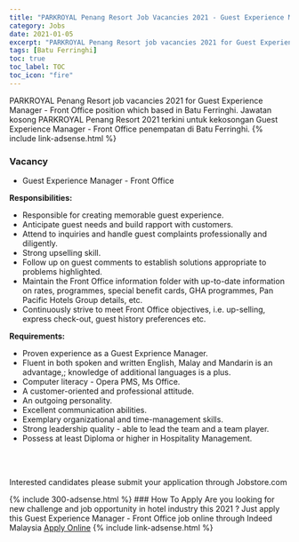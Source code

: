 ```yaml
---
title: "PARKROYAL Penang Resort Job Vacancies 2021 - Guest Experience Manager - Front Office" 
category: Jobs 
date: 2021-01-05 
excerpt: "PARKROYAL Penang Resort job vacancies 2021 for Guest Experience Manager - Front Office position which based in Batu Ferringhi. Jawatan kosong PARKROYAL Penang Resort 2021 terkini untuk kekosongan Guest Experience Manager - Front Office penempatan di Batu Ferringhi" 
tags: [Batu Ferringhi] 
toc: true 
toc_label: TOC 
toc_icon: "fire" 
--- 
```


PARKROYAL Penang Resort job vacancies 2021 for Guest Experience Manager - Front Office position which based in Batu Ferringhi. Jawatan kosong PARKROYAL Penang Resort 2021 terkini untuk kekosongan Guest Experience Manager - Front Office penempatan di Batu Ferringhi. 
{% include link-adsense.html %} 
### Vacancy 
- Guest Experience Manager - Front Office 
<div><div><p><b>Responsibilities:</b></p>
<ul><li>
 Responsible for creating memorable guest experience.</li>
<li>Anticipate guest needs and build rapport with customers.</li>
<li>Attend to inquiries and handle guest complaints professionally and diligently.</li>
<li>Strong upselling skill.</li>
<li>Follow up on guest comments to establish solutions appropriate to problems highlighted.</li>
<li>Maintain the Front Office information folder with up-to-date information on rates, programmes, special benefit cards, GHA programmes, Pan Pacific Hotels Group details, etc.</li>
<li>Continuously strive to meet Front Office objectives, i.e. up-selling, express check-out, guest history preferences etc.<br>
</li></ul>
<p>
</p><p><b>Requirements:
</b></p><ul><li>Proven experience as a Guest Exprience Manager.</li>
<li>Fluent in both spoken and written English, Malay and Mandarin is an advantage,; knowledge of additional languages is a plus.</li>
<li>Computer literacy - Opera PMS, Ms Office.</li>
<li>A customer-oriented and professional attitude.</li>
<li>An outgoing personality.</li>
<li>Excellent communication abilities.</li>
<li>Exemplary organizational and time-management skills.</li>
<li>Strong leadership quality - able to lead the team and a team player.</li>
<li>Possess at least Diploma or higher in Hospitality Management.</li></ul><br>
<p><br>
Interested candidates please submit your application through Jobstore.com</p></div></div> 
{% include 300-adsense.html %} 
### How To Apply 
Are you looking for new challenge and job opportunity in hotel industry this 2021 ?
Just apply this Guest Experience Manager - Front Office job online through Indeed Malaysia 
<a href="https://malaysia.indeed.com/viewjob?jk=519d8a4e0c09879f" class="btn btn--info" target="_blank" rel="nofollow noopenner">Apply Online</a> 
{% include link-adsense.html %} 